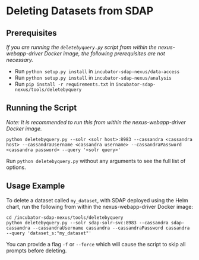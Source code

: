 # Deleting Datasets from SDAP

## Prerequisites

_If you are running the `deletebyquery.py` script from within the nexus-webapp-driver Docker image, the following prerequisites are not necessary._

* Run `python setup.py install` in `incubator-sdap-nexus/data-access` 
* Run `python setup.py install` in `incubator-sdap-nexus/analysis` 
* Run `pip install -r requirements.txt` in `incubator-sdap-nexus/tools/deletebyquery`

## Running the Script
_Note: It is recommended to run this from within the nexus-webapp-driver Docker image._

```
python deletebyquery.py --solr <solr host>:8983 --cassandra <cassandra host> --cassandraUsername <cassandra username> --cassandraPassword <cassandra password> --query '<solr query>'
```

Run `python deletebyquery.py` without any arguments to see the full list of options.

## Usage Example
To delete a dataset called `my_dataset`, with SDAP deployed using the Helm chart, run the following from within the nexus-webapp-driver Docker image:
```
cd /incubator-sdap-nexus/tools/deletebyquery
python deletebyquery.py --solr sdap-solr-svc:8983 --cassandra sdap-cassandra --cassandraUsername cassandra --cassandraPassword cassandra --query 'dataset_s:"my_dataset"'
```

You can provide a flag `-f` or `--force` which will cause the script to skip all prompts before deleting. 